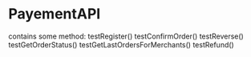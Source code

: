 # PayementAPI

contains some method:
testRegister()
testConfirmOrder()
testReverse()
testGetOrderStatus()
testGetLastOrdersForMerchants()
testRefund()

